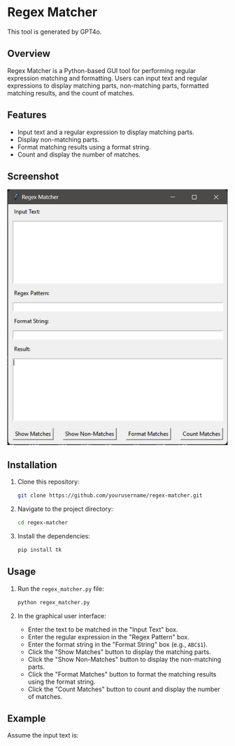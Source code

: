 # Regex Matcher

This tool is generated by GPT4o.

## Overview

Regex Matcher is a Python-based GUI tool for performing regular expression matching and formatting. Users can input text and regular expressions to display matching parts, non-matching parts, formatted matching results, and the count of matches.

## Features

- Input text and a regular expression to display matching parts.
- Display non-matching parts.
- Format matching results using a format string.
- Count and display the number of matches.

## Screenshot

![Screenshot](images/Regex%20Matcher.png)

## Installation

1. Clone this repository:
    ```bash
    git clone https://github.com/yourusername/regex-matcher.git
    ```

2. Navigate to the project directory:
    ```bash
    cd regex-matcher
    ```

3. Install the dependencies:
    ```bash
    pip install tk
    ```

## Usage

1. Run the `regex_matcher.py` file:
    ```bash
    python regex_matcher.py
    ```

2. In the graphical user interface:
    - Enter the text to be matched in the "Input Text" box.
    - Enter the regular expression in the "Regex Pattern" box.
    - Enter the format string in the "Format String" box (e.g., `ABC$1`).
    - Click the "Show Matches" button to display the matching parts.
    - Click the "Show Non-Matches" button to display the non-matching parts.
    - Click the "Format Matches" button to format the matching results using the format string.
    - Click the "Count Matches" button to count and display the number of matches.

## Example

Assume the input text is:
